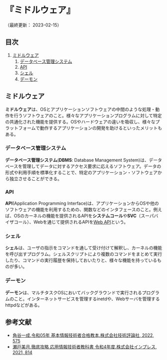 # 『ミドルウェア』

（最終更新： 2023-02-15）


## 目次

1. [ミドルウェア](#ミドルウェア)
	1. [データベース管理システム](#データベース管理システム)
	1. [API](#api)
	1. [シェル](#シェル)
	1. [デーモン](#デーモン)


## ミドルウェア

**ミドルウェア**は、OSとアプリケーションソフトウェアの中間のような処理・動作を行うソフトウェアのこと。様々なアプリケーションプログラムに対して特定の共通化された機能を提供する。OSやハードウェアの違いを吸収し、様々なプラットフォームで動作するアプリケーションの開発を助けるといったメリットもある。

### データベース管理システム

**データベース管理システム**(**DBMS**: Database Management System)は、データベースを管理してデータに対するアクセス要求に応えるソフトウェア。データの形式や利用手順を標準化することで、特定のアプリケーション・ソフトウェアから独立させることができる。

### API

**API**(Application Programming Interface)は、アプリケーションからOSや他のソフトウェアの機能を利用するための、関数などのインタフェースのこと。例えば、OSのカーネルの機能を提供されるAPIを**システムコール**や**SVC**（スーパバイザコール）、Webを通じて提供されるAPIを[Web API](../../../../network/_/chapters/web.md#web-api)という。

### シェル

**シェル**は、ユーザの指示をコマンドを通して受け付けて解釈し、カーネルの機能を呼び出すプログラム。シェルスクリプトにより複数のコマンドをまとめて実行したり、コマンドの実行履歴を保持しておいたりと、様々な機能を持っているものが多い。

### デーモン

**デーモン**は、マルチタスクOSにおいてバックグラウンドで実行されるプログラムのこと。インターネットサービスを管理するinetdや、Webサーバを管理するhttpdなどがある。


## 参考文献

- [角谷一成.令和05年 基本情報技術者合格教本.株式会社技術評論社, 2022, 575](https://gihyo.jp/book/2022/978-4-297-13164-7)
- [瀬戸美月.徹底攻略 応用情報技術者教科書 令和4年度.株式会社インプレス, 2021, 814](https://book.impress.co.jp/books/1121101057)
